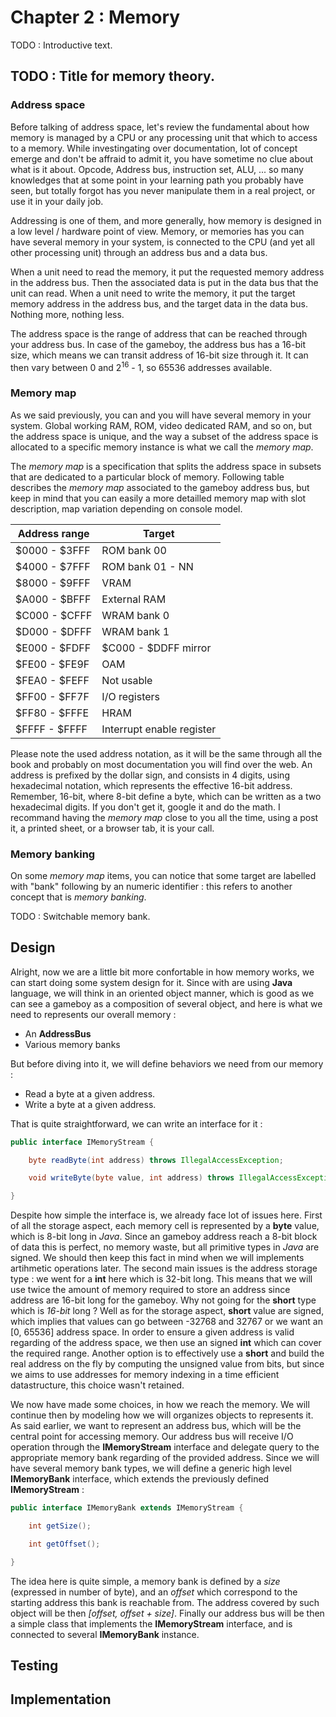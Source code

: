 # Chapter 2 : Memory

TODO : Introductive text.

## TODO : Title for memory theory.

### Address space

Before talking of address space, let's review the fundamental about how memory is managed by
a CPU or any processing unit that which to access to a memory. While investingating over
documentation, lot of concept emerge and don't be affraid to admit it, you have sometime no
clue about what is it about. Opcode, Address bus, instruction set, ALU, ... so many knowledges
that at some point in your learning path you probably have seen, but totally forgot has you
never manipulate them in a real project, or use it in your daily job.

Addressing is one of them, and more generally, how memory is designed in a low level / hardware
point of view. Memory, or memories has you can have several memory in your system, is connected
to the CPU (and yet all other processing unit) through an address bus and a data bus.

When a unit need to read the memory, it put the requested memory address in the address bus. Then
the associated data is put in the data bus that the unit can read. When a unit need to write the
memory, it put the target memory address in the address bus, and the target data in the data bus.
Nothing more, nothing less.

The address space is the range of address that can be reached through your address bus. In case of
the gameboy, the address bus has a 16-bit size, which means we can transit address of 16-bit size
through it. It can then vary between 0 and 2<sup>16</sup> - 1, so 65536 addresses available.

### Memory map

As we said previously, you can and you will have several memory in your system. Global working RAM,
ROM, video dedicated RAM, and so on, but the address space is unique, and the way a subset of the
address space is allocated to a specific memory instance is what we call the _memory map_.

The _memory map_ is a specification that splits the address space in subsets that are dedicated
to a particular block of memory. Following table describes the _memory map_ associated to the
gameboy address bus, but keep in mind that you can easily a more detailled memory map with slot
description, map variation depending on console model.

| Address range | Target                    |
| ------------- | ------------------------- |
| $0000 - $3FFF | ROM bank 00               |
| $4000 - $7FFF | ROM bank 01 - NN          |
| $8000 - $9FFF | VRAM                      |
| $A000 - $BFFF | External RAM              |
| $C000 - $CFFF | WRAM bank 0               |
| $D000 - $DFFF | WRAM bank 1               |
| $E000 - $FDFF | $C000 - $DDFF mirror      |
| $FE00 - $FE9F | OAM                       |
| $FEA0 - $FEFF | Not usable                |
| $FF00 - $FF7F | I/O registers             |
| $FF80 - $FFFE | HRAM                      |
| $FFFF - $FFFF | Interrupt enable register |

Please note the used address notation, as it will be the same through all the book and probably on
most documentation you will find over the web. An address is prefixed by the dollar sign, and consists
in 4 digits, using hexadecimal notation, which represents the effective 16-bit address. Remember, 16-bit,
where 8-bit define a byte, which can be written as a two hexadecimal digits. If you don't get it, google it
and do the math. I recommand having the _memory map_ close to you all the time, using a post it,
a printed sheet, or a browser tab, it is your call.

### Memory banking

On some _memory map_ items, you can notice that some target are labelled with "bank" following by an
numeric identifier : this refers to another concept that is _memory banking_.

TODO : Switchable memory bank.

## Design

Alright, now we are a little bit more confortable in how memory works, we can start doing some system
design for it. Since with are using **Java** language, we will think in an oriented object manner,
which is good as we can see a gameboy as a composition of several object, and here is what we need to
represents our overall memory :

- An **AddressBus**
- Various memory banks

But before diving into it, we will define behaviors we need from our memory :

- Read a byte at a given address.
- Write a byte at a given address.

That is quite straightforward, we can write an interface for it :

```java
public interface IMemoryStream {

    byte readByte(int address) throws IllegalAccessException;

    void writeByte(byte value, int address) throws IllegalAccessException;

}
```

Despite how simple the interface is, we already face lot of issues here. First of all the storage aspect,
each memory cell is represented by a **byte** value, which is 8-bit long in _Java_. Since an gameboy address
reach a 8-bit block of data this is perfect, no memory waste, but all primitive types in _Java_ are signed.
We should then keep this fact in mind when we will implements artihmetic operations later. The second main
issues is the address storage type : we went for a **int** here which is 32-bit long. This means that we will
use twice the amount of memory required to store an address since address are 16-bit long for the gameboy.
Why not going for the **short** type which is *16-bit* long ? Well as for the storage aspect, **short**
value are signed, which implies that values can go between -32768 and 32767 or we want an [0, 65536]
address space. In order to ensure a given address is valid regarding of the address space, we then use
an signed **int** which can cover the required range. Another option is to effectively use a **short**
and build the real address on the fly by computing the unsigned value from bits, but since we aims to use
addresses for memory indexing in a time efficient datastructure, this choice wasn't retained.

We now have made some choices, in how we reach the memory. We will continue then by modeling how we will
organizes objects to represents it. As said earlier, we want to represent an address bus, which will be
the central point for accessing memory. Our address bus will receive I/O operation through the **IMemoryStream**
interface and delegate query to the appropriate memory bank regarding of the provided address. Since we will
have several memory bank types, we will define a generic high level **IMemoryBank** interface, which extends
the previously defined **IMemoryStream** :

```java
public interface IMemoryBank extends IMemoryStream {

    int getSize();

    int getOffset();

}
```

The idea here is quite simple, a memory bank is defined by a _size_ (expressed in number of byte), and an
_offset_ which correspond to the starting address this bank is reachable from. The address covered by such
object will be then _[offset, offset + size]_. Finally our address bus will be then a simple class that implements
the **IMemoryStream** interface, and is connected to several **IMemoryBank** instance.

## Testing

## Implementation

